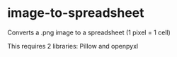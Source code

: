 # image-to-spreadsheet
Converts a .png image to a spreadsheet (1 pixel = 1 cell)

This requires 2 libraries: Pillow and openpyxl
